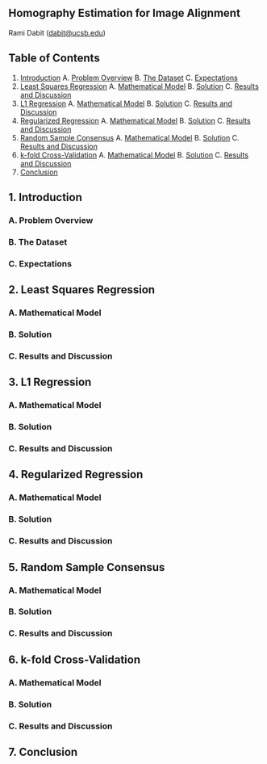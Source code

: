 ## **Homography Estimation for Image Alignment**
Rami Dabit (dabit@ucsb.edu)

## **Table of Contents**
1. [Introduction](#-1.-Introduction)
  A. [Problem Overview](#-A.-Problem-Overview)
  B. [The Dataset](#-B.-The-Dataset)
  C. [Expectations](#-C.-Expectations)
2. [Least Squares Regression](#-2.-Least-Squares-Regression)
  A. [Mathematical Model](#-A.-Mathematical-Model-1)
  B. [Solution](#-B.-Solution-1)
  C. [Results and Discussion](#-C.-Results-and-Discussion-1)
3. [L1 Regression](#-3.-L1-Regression)
  A. [Mathematical Model](#-A.-Mathematical-Model-2)
  B. [Solution](#-B.-Solution-2)
  C. [Results and Discussion](#-C.-Results-and-Discussion-2)
4. [Regularized Regression](#-4.-Regularized-Regression)
  A. [Mathematical Model](#-A.-Mathematical-Model-3)
  B. [Solution](#-B.-Solution-3)
  C. [Results and Discussion](#-C.-Results-and-Discussion-3)
5. [Random Sample Consensus](#-5.-Random-Sample-Consensus)
  A. [Mathematical Model](#-A.-Mathematical-Model-4)
  B. [Solution](#-B.-Solution-4)
  C. [Results and Discussion](#-C.-Results-and-Discussion-4)
6. [k-fold Cross-Validation](#-6.-k-fold-Cross-Validation)
  A. [Mathematical Model](#-A.-Mathematical-Model-5)
  B. [Solution](#-B.-Solution-5)
  C. [Results and Discussion](#-C.-Results-and-Discussion-5)
7. [Conclusion](#-7.-Conclusion)

## **1. Introduction**
### A. Problem Overview
### B. The Dataset
### C. Expectations
## **2. Least Squares Regression**
### A. Mathematical Model
### B. Solution
### C. Results and Discussion
## **3. L1 Regression**
### A. Mathematical Model
### B. Solution
### C. Results and Discussion
## **4. Regularized Regression**
### A. Mathematical Model
### B. Solution
### C. Results and Discussion
## **5. Random Sample Consensus**
### A. Mathematical Model
### B. Solution
### C. Results and Discussion
## **6. k-fold Cross-Validation**
### A. Mathematical Model
### B. Solution
### C. Results and Discussion
## **7. Conclusion**
